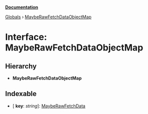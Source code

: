 **[Documentation](../README.md)**

[Globals](../README.md) › [MaybeRawFetchDataObjectMap](mayberawfetchdataobjectmap.md)

# Interface: MaybeRawFetchDataObjectMap

## Hierarchy

* **MaybeRawFetchDataObjectMap**

## Indexable

* \[ **key**: *string*\]: [MaybeRawFetchData](mayberawfetchdata.md)